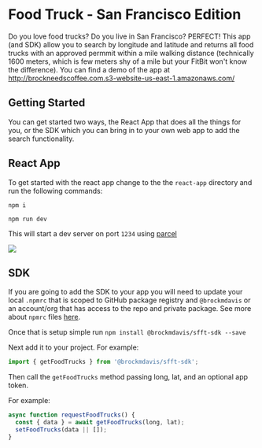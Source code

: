 # Food Truck - San Francisco Edition

Do you love food trucks? Do you live in San Francisco? PERFECT! This app (and SDK) allow you to search by longitude and latitude and returns all food trucks with an approved permmit within a mile walking distance (technically 1600 meters, which is few meters shy of a mile but your FitBit won't know the difference). You can find a demo of the app at <http://brockneedscoffee.com.s3-website-us-east-1.amazonaws.com/>

## Getting Started

You can get started two ways, the React App that does all the things for you, or the SDK which you can bring in to your own web app to add the search functionality.

## React App

To get started with the react app change to the the `react-app` directory and run the following commands:

`npm i`

`npm run dev`

This will start a dev server on port `1234` using [parcel](https://parceljs.org/)

![](foodtruck.gif)

## SDK

If you are going to add the SDK to your app you will need to update your local `.npmrc` that is scoped to GitHub package registry and `@brockmdavis` or an account/org that has access to the repo and private package. See more about `npmrc` files [here](https://docs.npmjs.com/configuring-npm/npmrc.html).

Once that is setup simple run `npm install @brockmdavis/sfft-sdk --save`

Next add it to your project. For example:

```javascript
import { getFoodTrucks } from '@brockmdavis/sfft-sdk';
```

Then call the `getFoodTrucks` method passing long, lat, and an optional app token.

For example:

```javascript
async function requestFoodTrucks() {
  const { data } = await getFoodTrucks(long, lat);
  setFoodTrucks(data || []);
}
```
